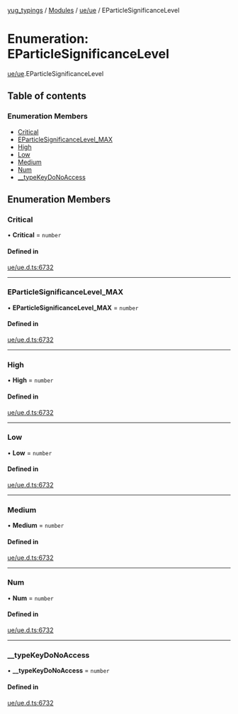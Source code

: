 [yug_typings](../README.md) / [Modules](../modules.md) / [ue/ue](../modules/ue_ue.md) / EParticleSignificanceLevel

# Enumeration: EParticleSignificanceLevel

[ue/ue](../modules/ue_ue.md).EParticleSignificanceLevel

## Table of contents

### Enumeration Members

- [Critical](ue_ue.EParticleSignificanceLevel.md#critical)
- [EParticleSignificanceLevel\_MAX](ue_ue.EParticleSignificanceLevel.md#eparticlesignificancelevel_max)
- [High](ue_ue.EParticleSignificanceLevel.md#high)
- [Low](ue_ue.EParticleSignificanceLevel.md#low)
- [Medium](ue_ue.EParticleSignificanceLevel.md#medium)
- [Num](ue_ue.EParticleSignificanceLevel.md#num)
- [\_\_typeKeyDoNoAccess](ue_ue.EParticleSignificanceLevel.md#__typekeydonoaccess)

## Enumeration Members

### Critical

• **Critical** = `number`

#### Defined in

[ue/ue.d.ts:6732](https://github.com/YugMetaverse/yug_typings/blob/b7d9b19/ue/ue.d.ts#L6732)

___

### EParticleSignificanceLevel\_MAX

• **EParticleSignificanceLevel\_MAX** = `number`

#### Defined in

[ue/ue.d.ts:6732](https://github.com/YugMetaverse/yug_typings/blob/b7d9b19/ue/ue.d.ts#L6732)

___

### High

• **High** = `number`

#### Defined in

[ue/ue.d.ts:6732](https://github.com/YugMetaverse/yug_typings/blob/b7d9b19/ue/ue.d.ts#L6732)

___

### Low

• **Low** = `number`

#### Defined in

[ue/ue.d.ts:6732](https://github.com/YugMetaverse/yug_typings/blob/b7d9b19/ue/ue.d.ts#L6732)

___

### Medium

• **Medium** = `number`

#### Defined in

[ue/ue.d.ts:6732](https://github.com/YugMetaverse/yug_typings/blob/b7d9b19/ue/ue.d.ts#L6732)

___

### Num

• **Num** = `number`

#### Defined in

[ue/ue.d.ts:6732](https://github.com/YugMetaverse/yug_typings/blob/b7d9b19/ue/ue.d.ts#L6732)

___

### \_\_typeKeyDoNoAccess

• **\_\_typeKeyDoNoAccess** = `number`

#### Defined in

[ue/ue.d.ts:6732](https://github.com/YugMetaverse/yug_typings/blob/b7d9b19/ue/ue.d.ts#L6732)
